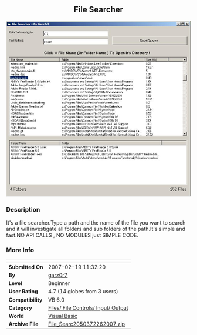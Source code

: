 ﻿<div align="center">

## File Searcher

<img src="PIC2007221649509293.JPG">
</div>

### Description

It's a file searcher.Type a path and the name of the file you want to search and it will investigate all folders and sub folders of the path.It's simple and fast.NO API CALLS , NO MODULES just SIMPLE CODE.
 
### More Info
 


<span>             |<span>
---                |---
**Submitted On**   |2007-02-19 11:32:20
**By**             |[garz0r7](https://github.com/Planet-Source-Code/PSCIndex/blob/master/ByAuthor/garz0r7.md)
**Level**          |Beginner
**User Rating**    |4.7 (14 globes from 3 users)
**Compatibility**  |VB 6\.0
**Category**       |[Files/ File Controls/ Input/ Output](https://github.com/Planet-Source-Code/PSCIndex/blob/master/ByCategory/files-file-controls-input-output__1-3.md)
**World**          |[Visual Basic](https://github.com/Planet-Source-Code/PSCIndex/blob/master/ByWorld/visual-basic.md)
**Archive File**   |[File\_Searc2050372262007\.zip](https://github.com/Planet-Source-Code/garz0r7-file-searcher__1-67723/archive/master.zip)









